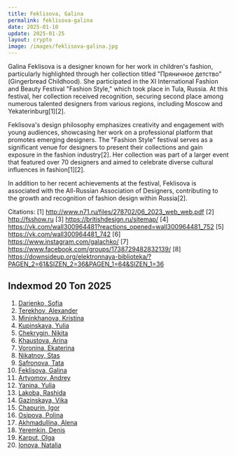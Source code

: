 ```yaml
---
title: Feklisova, Galina
permalink: feklisova-galina
date: 2025-01-10
update: 2025-01-25
layout: crypto
image: /images/feklisova-galina.jpg
---
```


Galina Feklisova is a designer known for her work in children's fashion, particularly highlighted through her collection titled "Пряничное детство" (Gingerbread Childhood). She participated in the XI International Fashion and Beauty Festival "Fashion Style," which took place in Tula, Russia. At this festival, her collection received recognition, securing second place among numerous talented designers from various regions, including Moscow and Yekaterinburg[1][2].

Feklisova's design philosophy emphasizes creativity and engagement with young audiences, showcasing her work on a professional platform that promotes emerging designers. The "Fashion Style" festival serves as a significant venue for designers to present their collections and gain exposure in the fashion industry[2]. Her collection was part of a larger event that featured over 70 designers and aimed to celebrate diverse cultural influences in fashion[1][2].

In addition to her recent achievements at the festival, Feklisova is associated with the All-Russian Association of Designers, contributing to the growth and recognition of fashion design within Russia[2].

Citations:
[1] http://www.n71.ru/files/278702/06_2023_web_web.pdf
[2] http://fsshow.ru
[3] https://britishdesign.ru/sitemap/
[4] https://vk.com/wall300964481?reactions_opened=wall300964481_752
[5] https://vk.com/wall300964481_742
[6] https://www.instagram.com/galachko/
[7] https://www.facebook.com/groups/1738729482832139/
[8] https://downsideup.org/elektronnaya-biblioteka/?PAGEN_2=61&SIZEN_2=36&PAGEN_1=64&SIZEN_1=36

## Indexmod 20 Топ 2025

1. [Darienko, Sofia](darienko-sofia)  
2. [Terekhov, Alexander](terekhov-alexander)  
3. [Mininkhanova, Kristina](mininkhanova-kristina)  
4. [Kupinskaya, Yulia](kupinskaya-yulia)  
5. [Chekrygin, Nikita](chekrygin-nikita)  
6. [Khaustova, Arina](khaustova-arina)  
7. [Voronina, Ekaterina](voronina-ekaterina)  
8. [Nikatnov, Stas](nikatnov-stas)  
9. [Safronova, Tata](safronova-tata)  
10. [Feklisova, Galina](feklisova-galina)  
11. [Artyomov, Andrey](artyomov-andrey)  
12. [Yanina, Yulia](yanina-yulia)  
13. [Lakoba, Rashida](lakoba-rashida)  
14. [Gazinskaya, Vika](gazinskaya-vika)  
15. [Chapurin, Igor](chapurin-igor)  
16. [Osipova, Polina](osipova-polina)  
17. [Akhmadullina, Alena](akhmadullina-alena-designer)  
18. [Yeremkin, Denis](yeremkin-denis)  
19. [Karput, Olga](karput-olga)  
20. [Ionova, Natalia](ionova-natalia)  
